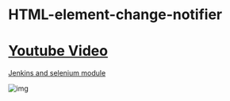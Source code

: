 # HTML-element-change-notifier

# [Youtube Video](https://youtu.be/nM9zwUPD9VY)

[Jenkins and selenium module](https://github.com/muhammetarslan/JenkinsSubProjectFor-HTML_E_C_N)

![img](https://i.imgur.com/Q2k9nna.png)



